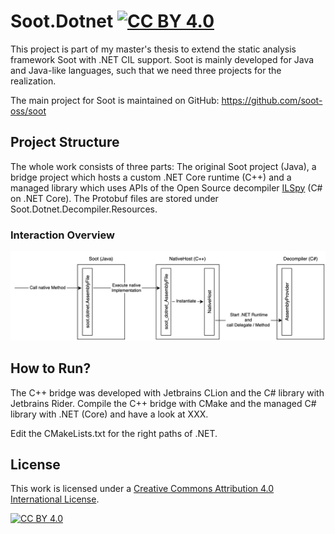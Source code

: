 # Soot.Dotnet [![CC BY 4.0][cc-by-shield]][cc-by]

This project is part of my master's thesis to extend the static analysis framework Soot with .NET CIL support. Soot is mainly developed for Java and Java-like languages, such that we need three projects for the realization.

The main project for Soot is maintained on GitHub: https://github.com/soot-oss/soot 

## Project Structure
The whole work consists of three parts: The original Soot project (Java), a bridge project which hosts a custom .NET Core runtime (C++) and a managed library which uses APIs of the Open Source decompiler [ILSpy](https://github.com/icsharpcode/ILSpy) (C# on .NET Core). The Protobuf files are stored under Soot.Dotnet.Decompiler.Resources.

### Interaction Overview
![](doc/projects.png)

## How to Run?
The C++ bridge was developed with Jetbrains CLion and the C# library with Jetbrains Rider. Compile the C++ bridge with CMake and the managed C# library with .NET (Core) and have a look at XXX.

Edit the CMakeLists.txt for the right paths of .NET.

## License
This work is licensed under a [Creative Commons Attribution 4.0 International License][cc-by].

[![CC BY 4.0][cc-by-image]][cc-by]

[cc-by]: http://creativecommons.org/licenses/by/4.0/
[cc-by-image]: https://i.creativecommons.org/l/by/4.0/88x31.png
[cc-by-shield]: https://img.shields.io/badge/License-CC%20BY%204.0-lightgrey.svg